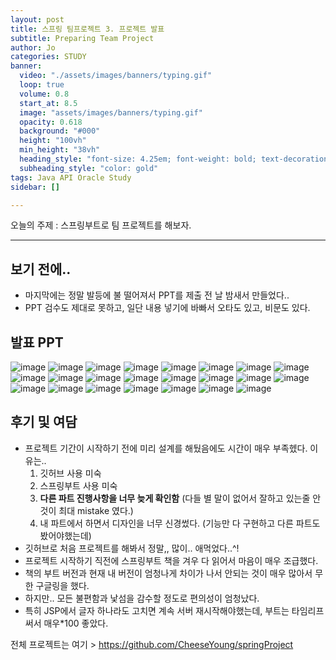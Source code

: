 ```yaml
---
layout: post
title: 스프링 팀프로젝트 3. 프로젝트 발표
subtitle: Preparing Team Project 
author: Jo
categories: STUDY
banner:
  video: "./assets/images/banners/typing.gif"
  loop: true
  volume: 0.8
  start_at: 8.5
  image: "assets/images/banners/typing.gif"
  opacity: 0.618
  background: "#000"
  height: "100vh"
  min_height: "38vh"
  heading_style: "font-size: 4.25em; font-weight: bold; text-decoration: underline"
  subheading_style: "color: gold"
tags: Java API Oracle Study
sidebar: []

---
```



오늘의 주제 : 스프링부트로 팀 프로젝트를 해보자. <br>
 * * *

## 보기 전에..
- 마지막에는 정말 발등에 불 떨어져서 PPT를 제출 전 날 밤새서 만들었다..
- PPT 검수도 제대로 못하고, 일단 내용 넣기에 바빠서 오타도 있고, 비문도 있다.

## 발표 PPT

![image](https://github.com/CheeseYoung/Cheeseyoung.github.io/assets/132384527/5fc8d593-0f50-45cb-a346-b36e0b4062ef)
![image](https://github.com/CheeseYoung/Cheeseyoung.github.io/assets/132384527/bda0e66a-f38a-40e9-911e-0251ee0524e5)
![image](https://github.com/CheeseYoung/Cheeseyoung.github.io/assets/132384527/af30783c-5d0b-4fef-a465-00ecaed3580e)
![image](https://github.com/CheeseYoung/Cheeseyoung.github.io/assets/132384527/da731146-b4d4-4189-afab-e0eb1e9c1ccd)
![image](https://github.com/CheeseYoung/Cheeseyoung.github.io/assets/132384527/82114dfe-c104-45f2-8240-2804257afb15)
![image](https://github.com/CheeseYoung/Cheeseyoung.github.io/assets/132384527/087b4615-b3af-4672-8400-641c48f1a523)
![image](https://github.com/CheeseYoung/Cheeseyoung.github.io/assets/132384527/d067ef3a-15d4-41d5-b0f4-bf1a24b4adf5)
![image](https://github.com/CheeseYoung/Cheeseyoung.github.io/assets/132384527/76466a17-340f-4258-a1f9-05601fea3d8d)
![image](https://github.com/CheeseYoung/Cheeseyoung.github.io/assets/132384527/d77bb886-037d-457e-b519-97451abdeb46)
![image](https://github.com/CheeseYoung/Cheeseyoung.github.io/assets/132384527/d6385b5d-0599-4a1d-97cf-f21520670975)
![image](https://github.com/CheeseYoung/Cheeseyoung.github.io/assets/132384527/76c04697-64ac-4f39-857f-95c81d9b53b8)
![image](https://github.com/CheeseYoung/Cheeseyoung.github.io/assets/132384527/c4a22943-a382-40ca-b15d-2762993ea88c)
![image](https://github.com/CheeseYoung/Cheeseyoung.github.io/assets/132384527/4c8f4207-5061-4a7f-9557-c5b45df6817d)
![image](https://github.com/CheeseYoung/Cheeseyoung.github.io/assets/132384527/0e1043dd-ba37-4265-90dc-ffb4e99efd6f)
![image](https://github.com/CheeseYoung/Cheeseyoung.github.io/assets/132384527/5eb3da63-8e36-4dd5-bbee-938df995345b)
![image](https://github.com/CheeseYoung/Cheeseyoung.github.io/assets/132384527/637bedf6-6b16-4978-9795-09f6c9ccb22c)
![image](https://github.com/CheeseYoung/Cheeseyoung.github.io/assets/132384527/00105ae8-43eb-4a50-bb68-ec64e28184d6)
![image](https://github.com/CheeseYoung/Cheeseyoung.github.io/assets/132384527/0f9164ab-ca8a-4796-9f33-f6647d0ec592)
![image](https://github.com/CheeseYoung/Cheeseyoung.github.io/assets/132384527/ccc894f1-7670-485e-ae24-79b9a8b30aee)
![image](https://github.com/CheeseYoung/Cheeseyoung.github.io/assets/132384527/744ada9d-d050-4d7a-ba93-4f2bb3c350cc)
![image](https://github.com/CheeseYoung/Cheeseyoung.github.io/assets/132384527/f1b8dacd-4ef8-4621-994a-f58b59ec66a4)
![image](https://github.com/CheeseYoung/Cheeseyoung.github.io/assets/132384527/85062d67-bc8f-4216-8330-ee2ad70b1c33)
![image](https://github.com/CheeseYoung/Cheeseyoung.github.io/assets/132384527/fd179b66-1f8b-4747-9c58-aef4a9f787b5)


## 후기 및 여담
- 프로젝트 기간이 시작하기 전에 미리 설계를 해뒀음에도 시간이 매우 부족헸다. 이유는..
   1) 깃허브 사용 미숙
   2) 스프링부트 사용 미숙
   3) <b>다른 파트 진행사항을 너무 늦게 확인함</b> (다들 별 말이 없어서 잘하고 있는줄 안 것이 최대 mistake 였다.)
   4) 내 파트에서 하면서 디자인을 너무 신경썼다. (기능만 다 구현하고 다른 파트도 봤어야했는데)
- 깃허브로 처음 프로젝트를 해봐서 정말,, 많이.. 애먹었다..^!
- 프로젝트 시작하기 직전에 스프링부트 책을 겨우 다 읽어서 마음이 매우 조급했다.
- 책의 부트 버전과 현재 내 버전이 엄청나게 차이가 나서 안되는 것이 매우 많아서 무한 구글링을 했다.
- 하지만.. 모든 불편함과 낯섬을 감수할 정도로 편의성이 엄청났다.
- 특히 JSP에서 글자 하나라도 고치면 계속 서버 재시작해야했는데, 부트는 타임리프 써서 매우*100 좋았다.


전체 프로젝트는 여기 > https://github.com/CheeseYoung/springProject







